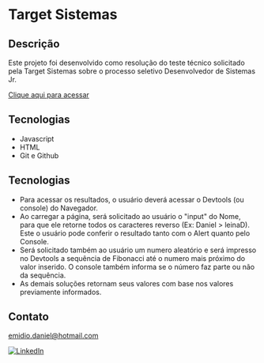# Target Sistemas

## Descrição

Este projeto foi desenvolvido como resolução do teste técnico solicitado pela Target Sistemas sobre o processo seletivo Desenvolvedor de Sistemas Jr.

[Clique aqui para acessar](https://danielemidio1988.github.io/Target)

## Tecnologias

- Javascript
- HTML
- Git e Github

## Tecnologias

- Para acessar os resultados, o usuário deverá acessar o Devtools (ou console) do Navegador.
- Ao carregar a página, será solicitado ao usuário o "input" do Nome, para que ele retorne todos os caracteres reverso (Ex: Daniel > leinaD). Este o usuário pode conferir o resultado tanto com o Alert quanto pelo Console.
- Será solicitado também ao usuário um numero aleatório e será impresso no Devtools a sequência de Fibonacci até o numero mais próximo do valor inserido. O console também informa se o número faz parte ou não da sequência.
- As demais soluções retornam seus valores com base nos valores previamente informados.

## Contato

emidio.daniel@hotmail.com

[![LinkedIn](https://img.shields.io/badge/LinkedIn-0077B5?style=for-the-badge&logo=linkedin&logoColor=white)](https://www.linkedin.com/in/danielemidio1988/)

